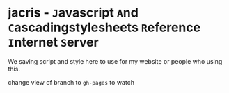 # jacris - `J`avascript `A`nd `C`ascadingstylesheets `R`eference `I`nternet `S`erver

We saving script and style here to use for my website or people who using this.

change view of branch to `gh-pages` to watch
